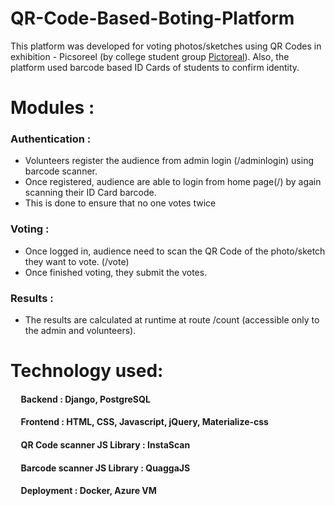 # QR-Code-Based-Boting-Platform

This platform was developed for voting photos/sketches using QR Codes in exhibition - Picsoreel (by college student group [Pictoreal](http://www.pictoreal.in)). Also, the platform used barcode based ID Cards of students to confirm identity.

# Modules : 
### Authentication : 
* Volunteers register the audience from admin login (/adminlogin) using barcode scanner.
* Once registered, audience are able to login from home page(/) by again scanning their ID Card barcode.
* This is done to ensure that no one votes twice

### Voting :
* Once logged in, audience need to scan the QR Code of the photo/sketch they want to vote. (/vote)
* Once finished voting, they submit the votes.

### Results :
* The results are calculated at runtime at route /count (accessible only to the admin and volunteers).

# Technology used:

#### &nbsp;&nbsp;&nbsp;&nbsp; Backend : Django, PostgreSQL
#### &nbsp;&nbsp;&nbsp;&nbsp; Frontend : HTML, CSS, Javascript, jQuery, Materialize-css
#### &nbsp;&nbsp;&nbsp;&nbsp; QR Code scanner JS Library : InstaScan
#### &nbsp;&nbsp;&nbsp;&nbsp; Barcode scanner JS Library : QuaggaJS
#### &nbsp;&nbsp;&nbsp;&nbsp; Deployment : Docker, Azure VM
